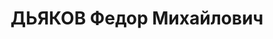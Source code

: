 ---
title: ДЬЯКОВ Федор Михайлович
description: 'Род. в 1886, Нижегородская губ. Проживал: Красноярский кр., Минусинский
  р-н. Плотник в колхозе «Большевик»

  Арестован 04.09.1936. Обв.: антисоветская деятельность, террористическая деятельность.
  Приговор: ВК ВС СССР – 8 лет ИТЛ.

  Реабилитирован ВК ВС СССР 20.08.1959'
---